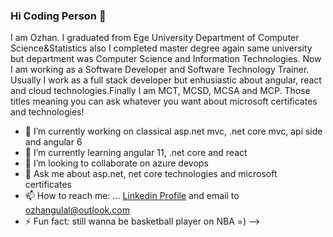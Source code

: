 ### Hi Coding Person 👋


I am Ozhan. I graduated from Ege University Department of Computer Science&Statistics also I completed master degree again same university but department was Computer Science and Information Technologies. Now I am working as a Software Developer and Software Technology Trainer. Usually I work as a full stack developer but enhusiastic about angular, react and cloud technologies.Finally I am MCT, MCSD, MCSA and MCP. Those titles meaning you can ask whatever you want about microsoft certificates and technologies! 

- 🔭 I’m currently working on classical asp.net mvc, .net core mvc, api side and angular 6
- 🌱 I’m currently learning angular 11, .net core and react
- 👯 I’m looking to collaborate on azure devops
- 💬 Ask me about asp.net, net core technologies and microsoft certificates
- 📫 How to reach me: ... [Linkedin Profile](https://www.linkedin.com/in/ozhangulal/) and email to ozhangulal@outlook.com
- ⚡ Fun fact: still wanna be basketball player on NBA =)
-->
